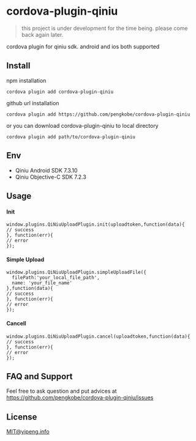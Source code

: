 # cordova-plugin-qiniu
> this project is under development for the time being. please come back again later.  

cordova plugin for qiniu sdk. android and ios both supported

## Install
npm installation
```shell
cordova plugin add cordova-plugin-qiniu
```
github url installation
```shell
cordova plugin add https://github.com/pengkobe/cordova-plugin-qiniu 
```
or you can download cordova-plugin-qiniu to local directory 
```shell
cordova plugin add path/to/cordova-plugin-qiniu
```

## Env
* Qiniu Android SDK 7.3.10
* Qiniu Objective-C SDK 7.2.3

## Usage
#### Init
```javascrit
window.plugins.QiNiuUploadPlugin.init(uploadtoken,function(data){
// success
}, function(err){
// error
});
```

#### Simple Upload
```javascrit
window.plugins.QiNiuUploadPlugin.simpleUploadFile({
  filePath:'your_local_file_path',
  name: 'your_file_name'
},function(data){
// success
}, function(err){
// error
});
```
#### Cancell
```javascrit
window.plugins.QiNiuUploadPlugin.cancel(uploadtoken,function(data){
// success
}, function(err){
// error
});
```

## FAQ and Support
Feel free to ask question and put advices at https://github.com/pengkobe/cordova-plugin-qiniu/issues

## License
MIT@yipeng.info
